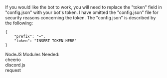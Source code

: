 If you would like the bot to work, you will need to
replace the "token" field in "config.json" with your
bot's token. I have omitted the "config.json" file
for security reasons concerning the token. The
"config.json" is described by the following: <br />
```
{
    "prefix": "~",
    "token": "INSERT TOKEN HERE"
}
```

NodeJS Modules Needed: <br />
cheerio <br /> 
discord.js <br />
request
